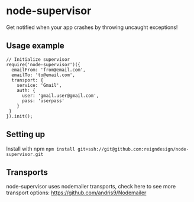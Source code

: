 # node-supervisor
Get notified when your app crashes by throwing uncaught exceptions!
## Usage example
```
// Initialize supervisor
require('node-supervisor')({
  emailFrom: 'from@email.com',
  emailTo: 'to@email.com',
  transport: {
    service: 'Gmail',
    auth: {
      user: 'gmail.user@gmail.com',
      pass: 'userpass'
    }
 }
}).init();
```
## Setting up
Install with npm
```npm install git+ssh://git@github.com:reigndesign/node-supervisor.git```
## Transports
node-supervisor uses nodemailer transports, check here to see more transport options: https://github.com/andris9/Nodemailer
